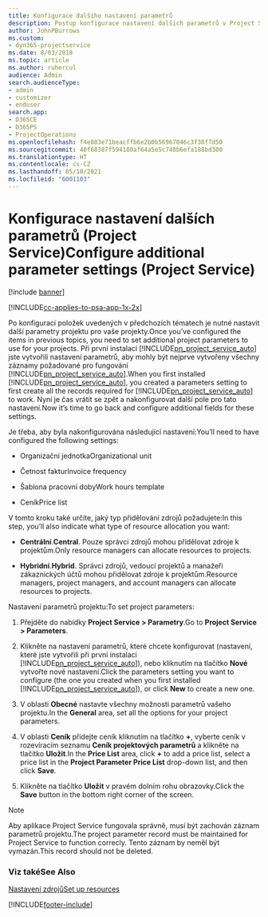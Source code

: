 ```yaml
---
title: Konfigurace dalšího nastavení parametrů
description: Postup konfigurace nastavení dalších parametrů v Project Service
author: JohnPBurrows
ms.custom:
- dyn365-projectservice
ms.date: 8/03/2018
ms.topic: article
ms.author: ruhercul
audience: Admin
search.audienceType:
- admin
- customizer
- enduser
search.app:
- D365CE
- D365PS
- ProjectOperations
ms.openlocfilehash: f4e883e71beacffb6e2b0b56967046c3f38f7d50
ms.sourcegitcommit: 40f68387f594180af64a5e5c748b6efa188bd300
ms.translationtype: HT
ms.contentlocale: cs-CZ
ms.lasthandoff: 05/10/2021
ms.locfileid: "6001103"
---
```

# <a name="configure-additional-parameter-settings-project-service"></a><span data-ttu-id="59321-103">Konfigurace nastavení dalších parametrů (Project Service)</span><span class="sxs-lookup"><span data-stu-id="59321-103">Configure additional parameter settings (Project Service)</span></span>

[!include [banner](../includes/psa-now-project-operations.md)]

[!INCLUDE[cc-applies-to-psa-app-1x-2x](../includes/cc-applies-to-psa-app-1x-2x.md)]

<span data-ttu-id="59321-104">Po konfiguraci položek uvedených v předchozích tématech je nutné nastavit další parametry projektu pro vaše projekty.</span><span class="sxs-lookup"><span data-stu-id="59321-104">Once you’ve configured the items in previous topics, you need to set additional project parameters to use for your projects.</span></span> <span data-ttu-id="59321-105">Při první instalaci [!INCLUDE[pn_project_service_auto](../includes/pn-project-service-auto.md)] jste vytvořili nastavení parametrů, aby mohly být nejprve vytvořeny všechny záznamy požadované pro fungování [!INCLUDE[pn_project_service_auto](../includes/pn-project-service-auto.md)].</span><span class="sxs-lookup"><span data-stu-id="59321-105">When you first installed [!INCLUDE[pn_project_service_auto](../includes/pn-project-service-auto.md)], you created a parameters setting to first create all the records required for [!INCLUDE[pn_project_service_auto](../includes/pn-project-service-auto.md)] to work.</span></span> <span data-ttu-id="59321-106">Nyní je čas vrátit se zpět a nakonfigurovat další pole pro tato nastavení.</span><span class="sxs-lookup"><span data-stu-id="59321-106">Now it’s time to go back and configure additional fields for these settings.</span></span>  
  
 <span data-ttu-id="59321-107">Je třeba, aby byla nakonfigurována následující nastavení:</span><span class="sxs-lookup"><span data-stu-id="59321-107">You’ll need to have configured the following settings:</span></span>  
  
-   <span data-ttu-id="59321-108">Organizační jednotka</span><span class="sxs-lookup"><span data-stu-id="59321-108">Organizational unit</span></span>  
  
-   <span data-ttu-id="59321-109">Četnost faktur</span><span class="sxs-lookup"><span data-stu-id="59321-109">Invoice frequency</span></span>  
  
-   <span data-ttu-id="59321-110">Šablona pracovní doby</span><span class="sxs-lookup"><span data-stu-id="59321-110">Work hours template</span></span>  
  
-   <span data-ttu-id="59321-111">Ceník</span><span class="sxs-lookup"><span data-stu-id="59321-111">Price list</span></span>  
 
<span data-ttu-id="59321-112">V tomto kroku také určíte, jaký typ přidělování zdrojů požadujete:</span><span class="sxs-lookup"><span data-stu-id="59321-112">In this step, you’ll also indicate what type of resource allocation you want:</span></span>  
  
- <span data-ttu-id="59321-113">**Centrální**.</span><span class="sxs-lookup"><span data-stu-id="59321-113">**Central**.</span></span> <span data-ttu-id="59321-114">Pouze správci zdrojů mohou přidělovat zdroje k projektům.</span><span class="sxs-lookup"><span data-stu-id="59321-114">Only resource managers can allocate resources to projects.</span></span>  
  
- <span data-ttu-id="59321-115">**Hybridní**.</span><span class="sxs-lookup"><span data-stu-id="59321-115">**Hybrid**.</span></span> <span data-ttu-id="59321-116">Správci zdrojů, vedoucí projektů a manažeři zákaznických účtů mohou přidělovat zdroje k projektům.</span><span class="sxs-lookup"><span data-stu-id="59321-116">Resource managers, project managers, and account managers can allocate resources to projects.</span></span>  
  
 
<span data-ttu-id="59321-117">Nastavení parametrů projektu:</span><span class="sxs-lookup"><span data-stu-id="59321-117">To set project parameters:</span></span>  
  
1. <span data-ttu-id="59321-118">Přejděte do nabídky **Project Service > Parametry**.</span><span class="sxs-lookup"><span data-stu-id="59321-118">Go to **Project Service > Parameters**.</span></span>  
  
2. <span data-ttu-id="59321-119">Klikněte na nastavení parametrů, které chcete konfigurovat (nastavení, které jste vytvořili při první instalaci [!INCLUDE[pn_project_service_auto](../includes/pn-project-service-auto.md)]), nebo kliknutím na tlačítko **Nové** vytvořte nové nastavení.</span><span class="sxs-lookup"><span data-stu-id="59321-119">Click the parameters setting you want to configure (the one you created when you first installed [!INCLUDE[pn_project_service_auto](../includes/pn-project-service-auto.md)]), or click **New** to create a new one.</span></span>  
  
3. <span data-ttu-id="59321-120">V oblasti **Obecné** nastavte všechny možnosti parametrů vašeho projektu.</span><span class="sxs-lookup"><span data-stu-id="59321-120">In the **General** area, set all the options for your project parameters.</span></span>  
  
4. <span data-ttu-id="59321-121">V oblasti **Ceník** přidejte ceník kliknutím na tlačítko **+**, vyberte ceník v rozevíracím seznamu **Ceník projektových parametrů** a klikněte na tlačítko **Uložit**.</span><span class="sxs-lookup"><span data-stu-id="59321-121">In the **Price List** area, click **+** to add a price list, select a price list in the **Project Parameter Price List** drop-down list, and then click **Save**.</span></span>  
  
5. <span data-ttu-id="59321-122">Klikněte na tlačítko **Uložit** v pravém dolním rohu obrazovky.</span><span class="sxs-lookup"><span data-stu-id="59321-122">Click the **Save** button in the bottom right corner of the screen.</span></span>  

> [!NOTE]
> <span data-ttu-id="59321-123">Aby aplikace Project Service fungovala správně, musí být zachován záznam parametrů projektu.</span><span class="sxs-lookup"><span data-stu-id="59321-123">The project parameter record must be maintained for Project Service to function correcly.</span></span> <span data-ttu-id="59321-124">Tento záznam by neměl být vymazán.</span><span class="sxs-lookup"><span data-stu-id="59321-124">This record should not be deleted.</span></span>

### <a name="see-also"></a><span data-ttu-id="59321-125">Viz také</span><span class="sxs-lookup"><span data-stu-id="59321-125">See Also</span></span>  
 [<span data-ttu-id="59321-126">Nastavení zdrojů</span><span class="sxs-lookup"><span data-stu-id="59321-126">Set up resources</span></span>](../psa/set-up-resources.md)


[!INCLUDE[footer-include](../includes/footer-banner.md)]